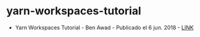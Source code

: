 # yarn-workspaces-tutorial

* Yarn Workspaces Tutorial - Ben Awad - Publicado el 6 jun. 2018 - [LINK](https://www.youtube.com/watch?v=G8KXFWftCg0&list=PLN3n1USn4xll1d97ZtIk2t7UpSxWGdIn5)